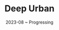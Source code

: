 ---
title: 'Deep Urban'
date: '2023-08 ~ Progressing'
tags: 'React/TailwindCSS/Next.js/Frontend/Data Viz/Cloudflare'
---